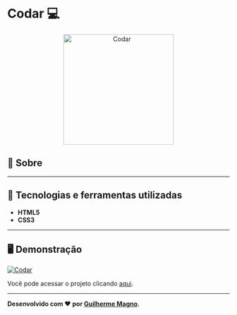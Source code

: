 # Codar 💻
<p align="center">
<img src="https://i.imgur.com/dXmL85u.png" alt="Codar" title="Codar" width="250">
</p>

## 📖 Sobre   

---

## 🚀 Tecnologias e ferramentas utilizadas
- **HTML5** 
- **CSS3** 

---

## 🖥️ Demonstração
[![Codar](https://i.imgur.com/0dTXHp1.png "Clique para acessar o projeto")](https://devmagno.github.io/coding-challenges/challenges/Codar/index.html "Clique para acessar o projeto")   

Você pode acessar o projeto clicando [aqui](https://devmagno.github.io/coding-challenges/challenges/Codar/index.html).

---

**Desenvolvido com ❤️ por [Guilherme Magno](https://github.com/devmagno/).**